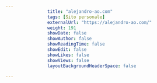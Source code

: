 ---
                title: "alejandro-ao.com"
                tags: [Sito personale]
                externalUrl: "https://alejandro-ao.com/"
                weight: 191
                showDate: false
                showAuthor: false
                showReadingTime: false
                showEdit: false
                showLikes: false
                showViews: false
                layoutBackgroundHeaderSpace: false
                ---

